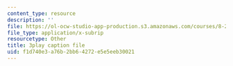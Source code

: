 ```yaml
---
content_type: resource
description: ''
file: https://ol-ocw-studio-app-production.s3.amazonaws.com/courses/8-20-introduction-to-special-relativity-january-iap-2021/f1d740e3a76b2bb64272e5e5eeb30021_aQAhRAn6ewc.srt
file_type: application/x-subrip
resourcetype: Other
title: 3play caption file
uid: f1d740e3-a76b-2bb6-4272-e5e5eeb30021
---
```

